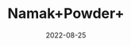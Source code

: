 ---
title: 'Namak+Powder+'
date: '2022-08-25' 
metatag: '' 
inventory: '0' 
draft: false 
# meta description 
shortDescripton: ''
description: 'Powder+Form'
longdescription: ''
featured: True
# product Price
price: '40.0'
# Product Short Description
shortDescription: ''
productID: '1DC1BBA5-5524-ED11-9968-005056B3A416'
type: 'products'
category: 'Powder+Form' 
thumnailproduct: 'https://aminsaddiquidawakhana.eralive.net/images/products/1DC1BBA5-5524-ED11-9968-005056B3A4161.png' 
images:
  - image: 'images/products/1DC1BBA5-5524-ED11-9968-005056B3A4161.png'  
Variants:
---